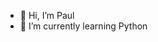 - 👋 Hi, I’m Paul
- 🌱 I’m currently learning Python

<!---
paul1192/paul1192 is a ✨ special ✨ repository because its `README.md` (this file) appears on your GitHub profile.
You can click the Preview link to take a look at your changes.
--->
